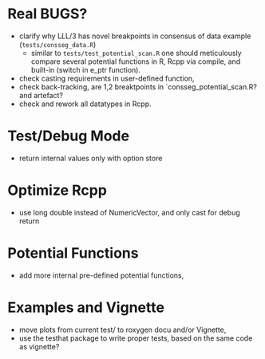 # Real BUGS?

* clarify why L*L*L/3 has novel breakpoints in consensus
of data example (`tests/consseg_data.R`)
     - similar to `tests/test_potential_scan.R` one should
       meticulously compare several potential functions in
       R, Rcpp via compile, and built-in (switch in e_ptr
       function).
* check casting requirements in user-defined function,
* check back-tracking, are 1,2 breaktpoints in `consseg_potential_scan.R?
and artefact?
* check and rework all datatypes in Rcpp.

# Test/Debug Mode

* return internal values only with option store

# Optimize Rcpp

* use long double instead of NumericVector, and only
cast for debug return

# Potential Functions

* add more internal pre-defined potential functions,

# Examples and Vignette

* move plots from current test/ to roxygen docu and/or Vignette,
* use the testhat package to write proper tests, based on
the same code as vignette?


